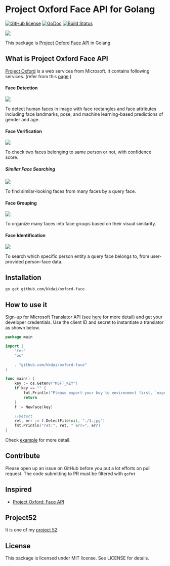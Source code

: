 Project Oxford Face API for Golang
======================
[![GitHub license](https://img.shields.io/badge/license-MIT-blue.svg)](https://raw.githubusercontent.com/kkdai/oxford-face/master/LICENSE)  [![GoDoc](https://godoc.org/github.com/kkdai/oxford-face?status.svg)](https://godoc.org/github.com/kkdai/oxford-face)  [![Build Status](https://travis-ci.org/kkdai/oxford-face.svg)](https://travis-ci.org/kkdai/oxford-face)
 
![](https://www.projectoxford.ai/images/bright/face/FaceAPI-Main.png)
 
This package is [Project Oxford](https://www.projectoxford.ai/) [Face API](https://www.projectoxford.ai/face) in Golang

What is Project Oxford Face API
---------------

[Project Oxford](https://www.projectoxford.ai/) is a web services from Microsoft. It contains following services. (refer from this [page](https://www.projectoxford.ai/face).)

#### Face Detection
![](https://www.projectoxford.ai/images/bright/face/FaceDetection.png)  

To detect human faces in image with face rectangles and face attributes including face landmarks, pose, and machine learning-based predictions of gender and age.

#### Face Verification
![](https://www.projectoxford.ai/images/bright/face/FaceVerification.png)

To check two faces belonging to same person or not, with confidence score.

##### Similar Face Searching
![](https://www.projectoxford.ai/images/bright/face/SimilarFaceSearching.png)

To find similar-looking faces from many faces by a query face.

#### Face Grouping
![](https://www.projectoxford.ai/images/bright/face/FaceGrouping.png)

To organize many faces into face groups based on their visual similarity.

#### Face Identification
![](https://www.projectoxford.ai/images/bright/face/FaceIdentification.png)

To search which specific person entity a query face belongs to, from user-provided person-face data.

Installation
---------------
```
go get github.com/kkdai/oxford-face
```

How to use it
---------------

Sign-up for Microsoft Translator API (see [here](http://blogs.msdn.com/b/translation/p/gettingstarted1.aspx) for more detail) and get your developer credentials. Use the client ID and secret to instantiate a translator as shown below.

```go
package main

import (
	"fmt"
	"os"

	. "github.com/kkdai/oxford-face"
)

func main() {
	key := os.Getenv("MSFT_KEY")
	if key == "" {
		fmt.Println("Please export your key to environment first, `export MSFT_KEY=12234`")
		return
	}
	f := NewFace(key)

	//Detect
	ret, err := f.DetectFile(nil, "./1.jpg")
	fmt.Println("ret:", ret, " err=", err)
}
```

Check [example](example/main.go) for more detail.


Contribute
---------------

Please open up an issue on GitHub before you put a lot efforts on pull request.
The code submitting to PR must be filtered with `gofmt`

Inspired
---------------

- [Project Oxford: Face API](https://www.projectoxford.ai/face)

Project52
---------------

It is one of my [project 52](https://github.com/kkdai/project52).


License
---------------

This package is licensed under MIT license. See LICENSE for details.

